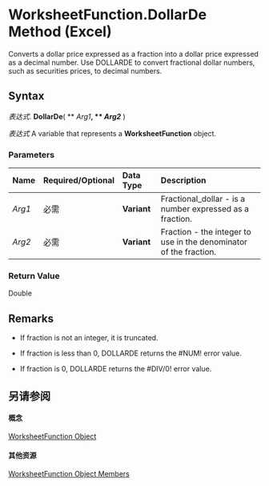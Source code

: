 
# WorksheetFunction.DollarDe Method (Excel)

Converts a dollar price expressed as a fraction into a dollar price expressed as a decimal number. Use DOLLARDE to convert fractional dollar numbers, such as securities prices, to decimal numbers.


## Syntax

 _表达式_. **DollarDe**( ** _Arg1_**, ** _Arg2_** )

 _表达式_ A variable that represents a **WorksheetFunction** object.


### Parameters



|**Name**|**Required/Optional**|**Data Type**|**Description**|
|:-----|:-----|:-----|:-----|
| _Arg1_|必需|**Variant**|Fractional_dollar - is a number expressed as a fraction.|
| _Arg2_|必需|**Variant**|Fraction - the integer to use in the denominator of the fraction.|

### Return Value

Double


## Remarks




- If fraction is not an integer, it is truncated.
    
- If fraction is less than 0, DOLLARDE returns the #NUM! error value.
    
- If fraction is 0, DOLLARDE returns the #DIV/0! error value.
    

## 另请参阅


#### 概念


[WorksheetFunction Object](7b1d5639-363d-632c-2cf0-2232562646b6.md)
#### 其他资源


[WorksheetFunction Object Members](http://msdn.microsoft.com/library/6811ca87-4b53-0bff-88c9-30bf7497879a%28Office.15%29.aspx)